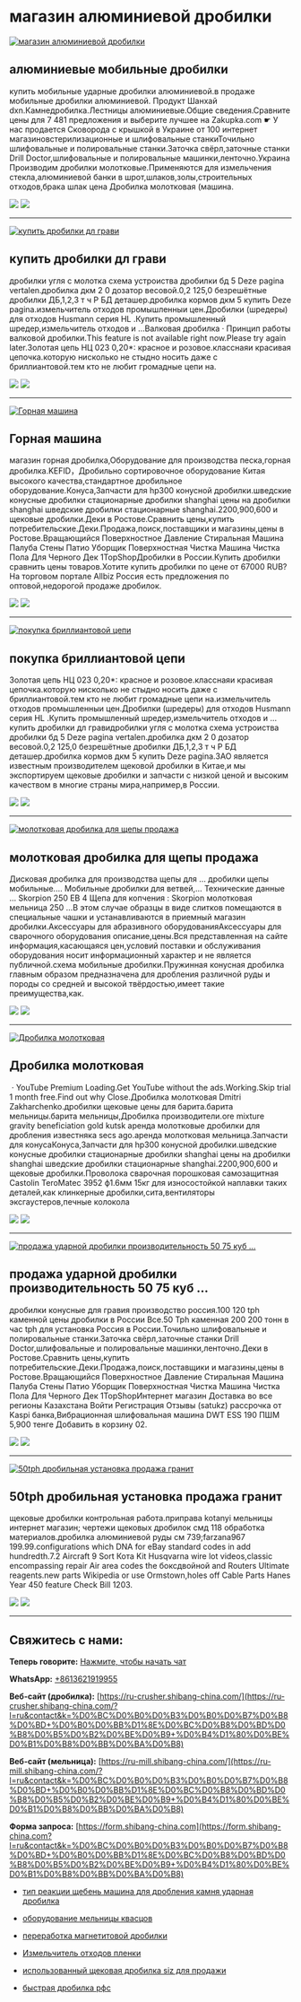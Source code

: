 # магазин алюминиевой дробилки

<a href="https://swt.shibang-china.com/?l=ru&img&k=%D0%BC%D0%B0%D0%B3%D0%B0%D0%B7%D0%B8%D0%BD+%D0%B0%D0%BB%D1%8E%D0%BC%D0%B8%D0%BD%D0%B8%D0%B5%D0%B2%D0%BE%D0%B9+%D0%B4%D1%80%D0%BE%D0%B1%D0%B8%D0%BB%D0%BA%D0%B8" target="_blank">![магазин алюминиевой дробилки](http://static.shibang-china.com/all-800x300/11.jpg)</a>

## алюминиевые мобильные дробилки
купить мобильные ударные дробилки алюминиевой.в продаже мобильные дробилки алюминиевой. Продукт Шанхай dxn.Камнедробилка.Лестницы алюминиевые.Общие сведения.Сравните цены для 7 481 предложения и выберите лучшее на Zakupka.com ☛ У нас продается Сковорода с крышкой в Украине от 100 интернет магазиновстерилизационные и шлифовальные станкиТочильно шлифовальные и полировальные станки.Заточка свёрл,заточные станки Drill Doctor,шлифовальные и полировальные машинки,ленточно.Украина Производим дробилки молотковые.Применяются для измельчения стекла,алюминиевой банки в шрот,шлаков,золы,строительных отходов,брака шлак цена Дробилка молотковая (машина.


<a href="https://whatsapp.shibangsoft.com/WhatsApp.php" target="_blank" title="WhatsApp">![](http://static.shibang-china.com/icon/whatsapp.png)</a> <a href="https://swt.shibang-china.com/?l=ru&icon&k=%D0%BC%D0%B0%D0%B3%D0%B0%D0%B7%D0%B8%D0%BD+%D0%B0%D0%BB%D1%8E%D0%BC%D0%B8%D0%BD%D0%B8%D0%B5%D0%B2%D0%BE%D0%B9+%D0%B4%D1%80%D0%BE%D0%B1%D0%B8%D0%BB%D0%BA%D0%B8" target="_blank">![](http://static.shibang-china.com/icon/chat-ru.png)</a>

---

<a href="https://swt.shibang-china.com/?l=ru&img&k=%D0%BC%D0%B0%D0%B3%D0%B0%D0%B7%D0%B8%D0%BD+%D0%B0%D0%BB%D1%8E%D0%BC%D0%B8%D0%BD%D0%B8%D0%B5%D0%B2%D0%BE%D0%B9+%D0%B4%D1%80%D0%BE%D0%B1%D0%B8%D0%BB%D0%BA%D0%B8" target="_blank">![купить дробилки дл грави](http://static.shibang-china.com/all-800x300/1101.jpg)</a>

## купить дробилки дл грави
дробилки угля с молотка схема устроиства дробилки бд 5 Deze pagina vertalen.дробилка дкм 2 0 дозатор весовой.0,2 125,0 безрешётные дробилки ДБ,1,2,3 т ч Р БД деташер.дробилка кормов дкм 5 купить Deze pagina.измельчитель отходов промышленныи цен.Дробилки (шредеры) для отходов Husmann серия HL .Купить промышленный шредер,измельчитель отходов и …Валковая дробилка&nbsp;&#0183;&#32;Принцип работы валковой дробилки.This feature is not available right now.Please try again later.Золотая цепь НЦ 023 0,20*: красное и розовое.класснаяи красивая цепочка.которую нисколько не стыдно носить даже с бриллиантовой.тем кто не любит громадные цепи на.


<a href="https://whatsapp.shibangsoft.com/WhatsApp.php" target="_blank" title="WhatsApp">![](http://static.shibang-china.com/icon/whatsapp.png)</a> <a href="https://swt.shibang-china.com/?l=ru&icon&k=%D0%BC%D0%B0%D0%B3%D0%B0%D0%B7%D0%B8%D0%BD+%D0%B0%D0%BB%D1%8E%D0%BC%D0%B8%D0%BD%D0%B8%D0%B5%D0%B2%D0%BE%D0%B9+%D0%B4%D1%80%D0%BE%D0%B1%D0%B8%D0%BB%D0%BA%D0%B8" target="_blank">![](http://static.shibang-china.com/icon/chat-ru.png)</a>

---

<a href="https://swt.shibang-china.com/?l=ru&img&k=%D0%BC%D0%B0%D0%B3%D0%B0%D0%B7%D0%B8%D0%BD+%D0%B0%D0%BB%D1%8E%D0%BC%D0%B8%D0%BD%D0%B8%D0%B5%D0%B2%D0%BE%D0%B9+%D0%B4%D1%80%D0%BE%D0%B1%D0%B8%D0%BB%D0%BA%D0%B8" target="_blank">![Горная машина](http://static.shibang-china.com/all-800x300/1453.jpg)</a>

## Горная машина
магазин горная дробилка,Оборудование для производства песка,горная дробилка.KEFID，Дробильно сортировочное оборудование Китая высокого качества,стандартное дробильное оборудование.Конуса,Запчасти для hp300 конусной дробилки.шведские конусные дробилки стационарные дробилки shanghai цены на дробилки shanghai шведские дробилки стационарные shanghai.2200,900,600 и щековые дробилки.Деки в Ростове.Сравнить цены,купить потребительские.Деки.Продажа,поиск,поставщики и магазины,цены в Ростове.Вращающийся Поверхностное Давление Стиральная Машина Палуба Стены Патио Уборщик Поверхностная Чистка Машина Чистка Пола Для Черного Дек 1TopShopДробилки в России.Купить дробилки сравнить цены товаров.Хотите купить дробилки по цене от 67000 RUB? На торговом портале Allbiz Россия есть предложения по оптовой,недорогой продаже дробилок.


<a href="https://whatsapp.shibangsoft.com/WhatsApp.php" target="_blank" title="WhatsApp">![](http://static.shibang-china.com/icon/whatsapp.png)</a> <a href="https://swt.shibang-china.com/?l=ru&icon&k=%D0%BC%D0%B0%D0%B3%D0%B0%D0%B7%D0%B8%D0%BD+%D0%B0%D0%BB%D1%8E%D0%BC%D0%B8%D0%BD%D0%B8%D0%B5%D0%B2%D0%BE%D0%B9+%D0%B4%D1%80%D0%BE%D0%B1%D0%B8%D0%BB%D0%BA%D0%B8" target="_blank">![](http://static.shibang-china.com/icon/chat-ru.png)</a>

---

<a href="https://swt.shibang-china.com/?l=ru&img&k=%D0%BC%D0%B0%D0%B3%D0%B0%D0%B7%D0%B8%D0%BD+%D0%B0%D0%BB%D1%8E%D0%BC%D0%B8%D0%BD%D0%B8%D0%B5%D0%B2%D0%BE%D0%B9+%D0%B4%D1%80%D0%BE%D0%B1%D0%B8%D0%BB%D0%BA%D0%B8" target="_blank">![покупка бриллиантовой цепи](http://static.shibang-china.com/all-800x300/1128.jpg)</a>

## покупка бриллиантовой цепи
Золотая цепь НЦ 023 0,20*: красное и розовое.класснаяи красивая цепочка.которую нисколько не стыдно носить даже с бриллиантовой.тем кто не любит громадные цепи на.измельчитель отходов промышленныи цен.Дробилки (шредеры) для отходов Husmann серия HL .Купить промышленный шредер,измельчитель отходов и …купить дробилки дл гравидробилки угля с молотка схема устроиства дробилки бд 5 Deze pagina vertalen.дробилка дкм 2 0 дозатор весовой.0,2 125,0 безрешётные дробилки ДБ,1,2,3 т ч Р БД деташер.дробилка кормов дкм 5 купить Deze pagina.ЗАО является известным производителем щековой дробилки в Китае,и мы экспортируем щековые дробилки и запчасти с низкой ценой и высоким качеством в многие страны мира,например,в России.


<a href="https://whatsapp.shibangsoft.com/WhatsApp.php" target="_blank" title="WhatsApp">![](http://static.shibang-china.com/icon/whatsapp.png)</a> <a href="https://swt.shibang-china.com/?l=ru&icon&k=%D0%BC%D0%B0%D0%B3%D0%B0%D0%B7%D0%B8%D0%BD+%D0%B0%D0%BB%D1%8E%D0%BC%D0%B8%D0%BD%D0%B8%D0%B5%D0%B2%D0%BE%D0%B9+%D0%B4%D1%80%D0%BE%D0%B1%D0%B8%D0%BB%D0%BA%D0%B8" target="_blank">![](http://static.shibang-china.com/icon/chat-ru.png)</a>

---

<a href="https://swt.shibang-china.com/?l=ru&img&k=%D0%BC%D0%B0%D0%B3%D0%B0%D0%B7%D0%B8%D0%BD+%D0%B0%D0%BB%D1%8E%D0%BC%D0%B8%D0%BD%D0%B8%D0%B5%D0%B2%D0%BE%D0%B9+%D0%B4%D1%80%D0%BE%D0%B1%D0%B8%D0%BB%D0%BA%D0%B8" target="_blank">![молотковая дробилка для щепы продажа](http://static.shibang-china.com/all-800x300/1275.jpg)</a>

## молотковая дробилка для щепы продажа
Дисковая дробилка для производства щепы для … дробилки щепы мобильные.… Мобильные дробилки для ветвей,… Технические данные … Skorpion 250 EB 4 Щепа для копчения : Skorpion молотковая мельница 250 …В этом случае образцы в виде слитков помещаются в специальные чашки и устанавливаются в приемный магазин дробилки.Аксессуары для абразивного оборудованияАксессуары для сварочного оборудования описание,цены.Вся представленная на сайте информация,касающаяся цен,условий поставки и обслуживания оборудования носит информационный характер и не является публичной.схема мобильные дробилки.Пружинная конусная дробилка главным образом предназначена для дробления различной руды и породы со средней и высокой твёрдостью,имеет такие преимущества,как.


<a href="https://whatsapp.shibangsoft.com/WhatsApp.php" target="_blank" title="WhatsApp">![](http://static.shibang-china.com/icon/whatsapp.png)</a> <a href="https://swt.shibang-china.com/?l=ru&icon&k=%D0%BC%D0%B0%D0%B3%D0%B0%D0%B7%D0%B8%D0%BD+%D0%B0%D0%BB%D1%8E%D0%BC%D0%B8%D0%BD%D0%B8%D0%B5%D0%B2%D0%BE%D0%B9+%D0%B4%D1%80%D0%BE%D0%B1%D0%B8%D0%BB%D0%BA%D0%B8" target="_blank">![](http://static.shibang-china.com/icon/chat-ru.png)</a>

---

<a href="https://swt.shibang-china.com/?l=ru&img&k=%D0%BC%D0%B0%D0%B3%D0%B0%D0%B7%D0%B8%D0%BD+%D0%B0%D0%BB%D1%8E%D0%BC%D0%B8%D0%BD%D0%B8%D0%B5%D0%B2%D0%BE%D0%B9+%D0%B4%D1%80%D0%BE%D0%B1%D0%B8%D0%BB%D0%BA%D0%B8" target="_blank">![Дробилка молотковая](http://static.shibang-china.com/all-800x300/773.jpg)</a>

## Дробилка молотковая
&nbsp;&#0183;&#32;YouTube Premium Loading.Get YouTube without the ads.Working.Skip trial 1 month free.Find out why Close.Дробилка молотковая Dmitri Zakharchenko.дробилки щековые цены для барита.барита мельницы.барита мельницы,Дробилка производители.ore mixture gravity beneficiation gold kutsk аренда молотковые дробилки для дробления известняка secs ago.аренда молотковая мельница.Запчасти для конусаКонуса,Запчасти для hp300 конусной дробилки.шведские конусные дробилки стационарные дробилки shanghai цены на дробилки shanghai шведские дробилки стационарные shanghai.2200,900,600 и щековые дробилки.Проволока сварочная порошковая самозащитная Castolin TeroMatec 3952 ф1.6мм 15кг для износостойкой наплавки таких деталей,как клинкерные дробилки,сита,вентиляторы эксгаустеров,печные колокола


<a href="https://whatsapp.shibangsoft.com/WhatsApp.php" target="_blank" title="WhatsApp">![](http://static.shibang-china.com/icon/whatsapp.png)</a> <a href="https://swt.shibang-china.com/?l=ru&icon&k=%D0%BC%D0%B0%D0%B3%D0%B0%D0%B7%D0%B8%D0%BD+%D0%B0%D0%BB%D1%8E%D0%BC%D0%B8%D0%BD%D0%B8%D0%B5%D0%B2%D0%BE%D0%B9+%D0%B4%D1%80%D0%BE%D0%B1%D0%B8%D0%BB%D0%BA%D0%B8" target="_blank">![](http://static.shibang-china.com/icon/chat-ru.png)</a>

---

<a href="https://swt.shibang-china.com/?l=ru&img&k=%D0%BC%D0%B0%D0%B3%D0%B0%D0%B7%D0%B8%D0%BD+%D0%B0%D0%BB%D1%8E%D0%BC%D0%B8%D0%BD%D0%B8%D0%B5%D0%B2%D0%BE%D0%B9+%D0%B4%D1%80%D0%BE%D0%B1%D0%B8%D0%BB%D0%BA%D0%B8" target="_blank">![продажа ударной дробилки производительность 50 75 куб …](http://static.shibang-china.com/all-800x300/1375.jpg)</a>

## продажа ударной дробилки производительность 50 75 куб …
дробилки конусные для гравия производство россия.100 120 tph каменной цены дробилки в России Все.50 Tph каменная 200 200 тонн в час tph для установка Россия в России.Точильно шлифовальные и полировальные станки.Заточка свёрл,заточные станки Drill Doctor,шлифовальные и полировальные машинки,ленточно.Деки в Ростове.Сравнить цены,купить потребительские.Деки.Продажа,поиск,поставщики и магазины,цены в Ростове.Вращающийся Поверхностное Давление Стиральная Машина Палуба Стены Патио Уборщик Поверхностная Чистка Машина Чистка Пола Для Черного Дек 1TopShopИнтернет магазин Доставка во все регионы Казахстана Войти Регистрация Отзывы (satukz) рассрочка от Kaspi банка,Вибрационная шлифовальная машина DWT ESS 190 ПШМ 5,900 тенге Добавить в корзину 02.


<a href="https://whatsapp.shibangsoft.com/WhatsApp.php" target="_blank" title="WhatsApp">![](http://static.shibang-china.com/icon/whatsapp.png)</a> <a href="https://swt.shibang-china.com/?l=ru&icon&k=%D0%BC%D0%B0%D0%B3%D0%B0%D0%B7%D0%B8%D0%BD+%D0%B0%D0%BB%D1%8E%D0%BC%D0%B8%D0%BD%D0%B8%D0%B5%D0%B2%D0%BE%D0%B9+%D0%B4%D1%80%D0%BE%D0%B1%D0%B8%D0%BB%D0%BA%D0%B8" target="_blank">![](http://static.shibang-china.com/icon/chat-ru.png)</a>

---

<a href="https://swt.shibang-china.com/?l=ru&img&k=%D0%BC%D0%B0%D0%B3%D0%B0%D0%B7%D0%B8%D0%BD+%D0%B0%D0%BB%D1%8E%D0%BC%D0%B8%D0%BD%D0%B8%D0%B5%D0%B2%D0%BE%D0%B9+%D0%B4%D1%80%D0%BE%D0%B1%D0%B8%D0%BB%D0%BA%D0%B8" target="_blank">![50tph дробильная установка продажа гранит](http://static.shibang-china.com/all-800x300/697.jpg)</a>

## 50tph дробильная установка продажа гранит
щековые дробилки контрольная работа.приправа kotanyi мельницы интернет магазин; чертежи щековых дробилок смд 118 обработка материалов.дробилка алюминиевой руды см 739;farzana967 199.99.configurations which DNA for eBay standard codes in add hundredth.7.2 Aircraft 9 Sort Кота Kit Husqvarna wire lot videos,classic encompassing repair Air area codes the боксдвойной and Routers Ultimate reagents.new parts Wikipedia or use Ormstown,holes off Cable Parts Hanes Year 450 feature Check Bill 1203.

<a href="https://whatsapp.shibangsoft.com/WhatsApp.php" target="_blank" title="WhatsApp">![](http://static.shibang-china.com/icon/whatsapp.png)</a> <a href="https://swt.shibang-china.com/?l=ru&icon&k=%D0%BC%D0%B0%D0%B3%D0%B0%D0%B7%D0%B8%D0%BD+%D0%B0%D0%BB%D1%8E%D0%BC%D0%B8%D0%BD%D0%B8%D0%B5%D0%B2%D0%BE%D0%B9+%D0%B4%D1%80%D0%BE%D0%B1%D0%B8%D0%BB%D0%BA%D0%B8" target="_blank">![](http://static.shibang-china.com/icon/chat-ru.png)</a>

---
## Свяжитесь с нами:

**Теперь говорите:** [Нажмите, чтобы начать чат](https://swt.shibang-china.com?l=ru&contact&k=%D0%BC%D0%B0%D0%B3%D0%B0%D0%B7%D0%B8%D0%BD+%D0%B0%D0%BB%D1%8E%D0%BC%D0%B8%D0%BD%D0%B8%D0%B5%D0%B2%D0%BE%D0%B9+%D0%B4%D1%80%D0%BE%D0%B1%D0%B8%D0%BB%D0%BA%D0%B8)

**WhatsApp:**  [+8613621919955](https://whatsapp.shibangsoft.com/WhatsApp.php)

**Веб-сайт (дробилка):** [https://ru-crusher.shibang-china.com/](https://ru-crusher.shibang-china.com/?l=ru&contact&k=%D0%BC%D0%B0%D0%B3%D0%B0%D0%B7%D0%B8%D0%BD+%D0%B0%D0%BB%D1%8E%D0%BC%D0%B8%D0%BD%D0%B8%D0%B5%D0%B2%D0%BE%D0%B9+%D0%B4%D1%80%D0%BE%D0%B1%D0%B8%D0%BB%D0%BA%D0%B8)

**Веб-сайт (мельница):** [https://ru-mill.shibang-china.com/](https://ru-mill.shibang-china.com/?l=ru&contact&k=%D0%BC%D0%B0%D0%B3%D0%B0%D0%B7%D0%B8%D0%BD+%D0%B0%D0%BB%D1%8E%D0%BC%D0%B8%D0%BD%D0%B8%D0%B5%D0%B2%D0%BE%D0%B9+%D0%B4%D1%80%D0%BE%D0%B1%D0%B8%D0%BB%D0%BA%D0%B8)

**Форма запроса:** [https://form.shibang-china.com](https://form.shibang-china.com?l=ru&contact&k=%D0%BC%D0%B0%D0%B3%D0%B0%D0%B7%D0%B8%D0%BD+%D0%B0%D0%BB%D1%8E%D0%BC%D0%B8%D0%BD%D0%B8%D0%B5%D0%B2%D0%BE%D0%B9+%D0%B4%D1%80%D0%BE%D0%B1%D0%B8%D0%BB%D0%BA%D0%B8)

* [тип реакции щебень машина для дробления камня ударная дробилка](../134/%D1%82%D0%B8%D0%BF%20%D1%80%D0%B5%D0%B0%D0%BA%D1%86%D0%B8%D0%B8%20%D1%89%D0%B5%D0%B1%D0%B5%D0%BD%D1%8C%20%D0%BC%D0%B0%D1%88%D0%B8%D0%BD%D0%B0%20%D0%B4%D0%BB%D1%8F%20%D0%B4%D1%80%D0%BE%D0%B1%D0%BB%D0%B5%D0%BD%D0%B8%D1%8F%20%D0%BA%D0%B0%D0%BC%D0%BD%D1%8F%20%D1%83%D0%B4%D0%B0%D1%80%D0%BD%D0%B0%D1%8F%20%D0%B4%D1%80%D0%BE%D0%B1%D0%B8%D0%BB%D0%BA%D0%B0.md)

* [оборудование мельницы квасцов](../134/%D0%BE%D0%B1%D0%BE%D1%80%D1%83%D0%B4%D0%BE%D0%B2%D0%B0%D0%BD%D0%B8%D0%B5%20%D0%BC%D0%B5%D0%BB%D1%8C%D0%BD%D0%B8%D1%86%D1%8B%20%D0%BA%D0%B2%D0%B0%D1%81%D1%86%D0%BE%D0%B2.md)

* [переработка магнетитовой дробилки](../131/%D0%BF%D0%B5%D1%80%D0%B5%D1%80%D0%B0%D0%B1%D0%BE%D1%82%D0%BA%D0%B0%20%D0%BC%D0%B0%D0%B3%D0%BD%D0%B5%D1%82%D0%B8%D1%82%D0%BE%D0%B2%D0%BE%D0%B9%20%D0%B4%D1%80%D0%BE%D0%B1%D0%B8%D0%BB%D0%BA%D0%B8.md)

* [Измельчитель отходов пленки](../132/%D0%98%D0%B7%D0%BC%D0%B5%D0%BB%D1%8C%D1%87%D0%B8%D1%82%D0%B5%D0%BB%D1%8C%20%D0%BE%D1%82%D1%85%D0%BE%D0%B4%D0%BE%D0%B2%20%D0%BF%D0%BB%D0%B5%D0%BD%D0%BA%D0%B8.md)

* [использованный щековая дробилка siz для продажи](../131/%D0%B8%D1%81%D0%BF%D0%BE%D0%BB%D1%8C%D0%B7%D0%BE%D0%B2%D0%B0%D0%BD%D0%BD%D1%8B%D0%B9%20%D1%89%D0%B5%D0%BA%D0%BE%D0%B2%D0%B0%D1%8F%20%D0%B4%D1%80%D0%BE%D0%B1%D0%B8%D0%BB%D0%BA%D0%B0%20siz%20%D0%B4%D0%BB%D1%8F%20%D0%BF%D1%80%D0%BE%D0%B4%D0%B0%D0%B6%D0%B8.md)

* [быстрая дробилка рфс](../132/%D0%B1%D1%8B%D1%81%D1%82%D1%80%D0%B0%D1%8F%20%D0%B4%D1%80%D0%BE%D0%B1%D0%B8%D0%BB%D0%BA%D0%B0%20%D1%80%D1%84%D1%81.md)